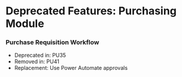 # Deprecated Features: Purchasing Module

### Purchase Requisition Workflow

- Deprecated in: PU35  
- Removed in: PU41  
- Replacement: Use Power Automate approvals
